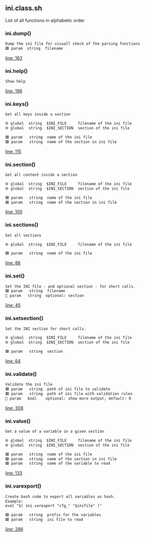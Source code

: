 ## ini.class.sh

List of all functions in alphabetic order

### ini.dump()

```txt
Dump the ini file for visuall check of the parsing functions
🟩 param  string  filename
```

[line: 163](https://github.com/axelhahn/bash_iniparser/blob/main/ini.class.sh#L163)

### ini.help()

```txt
Show help
```

[line: 196](https://github.com/axelhahn/bash_iniparser/blob/main/ini.class.sh#L196)

### ini.keys()

```txt
Get all keys inside a section

🌐 global  string  $INI_FILE     filename of the ini file
🌐 global  string  $INI_SECTION  section of the ini file

🟩 param   string  name of the ini file
🟩 param   string  name of the section in ini file
```

[line: 115](https://github.com/axelhahn/bash_iniparser/blob/main/ini.class.sh#L115)

### ini.section()

```txt
Get all content inside a section

🌐 global  string  $INI_FILE     filename of the ini file
🌐 global  string  $INI_SECTION  section of the ini file

🟩 param   string  name of the ini file
🟩 param   string  name of the section in ini file
```

[line: 100](https://github.com/axelhahn/bash_iniparser/blob/main/ini.class.sh#L100)

### ini.sections()

```txt
Get all sections

🌐 global  string  $INI_FILE     filename of the ini file

🟩 param   string  name of the ini file
```

[line: 88](https://github.com/axelhahn/bash_iniparser/blob/main/ini.class.sh#L88)

### ini.set()

```txt
Set the INI file - and optional section - for short calls.
🟩 param   string  filename
🔹 param   string  optional: section
```

[line: 45](https://github.com/axelhahn/bash_iniparser/blob/main/ini.class.sh#L45)

### ini.setsection()

```txt
Set the INI section for short calls.

🌐 global  string  $INI_FILE     filename of the ini file
🌐 global  string  $INI_SECTION  section of the ini file

🟩 param   string  section
```

[line: 64](https://github.com/axelhahn/bash_iniparser/blob/main/ini.class.sh#L64)

### ini.validate()

```txt
Validate the ini file
🟩 param   string  path of ini file to validate
🟩 param   string  path of ini file with validation rules
🔹 param   bool    optional: show more output; default: 0
```

[line: 308](https://github.com/axelhahn/bash_iniparser/blob/main/ini.class.sh#L308)

### ini.value()

```txt
Get a value of a variable in a given section

🌐 global  string  $INI_FILE     filename of the ini file
🌐 global  string  $INI_SECTION  section of the ini file

🟩 param   string  name of the ini file
🟩 param   string  name of the section in ini file
🟩 param   string  name of the variable to read
```

[line: 133](https://github.com/axelhahn/bash_iniparser/blob/main/ini.class.sh#L133)

### ini.varexport()

```txt
Create bash code to export all variables as hash.
Example:
eval "$( ini.varexport "cfg_" "$inifile" )"

🟩 param   string  prefix for the variables
🟩 param   string  ini file to read
```

[line: 286](https://github.com/axelhahn/bash_iniparser/blob/main/ini.class.sh#L286)

